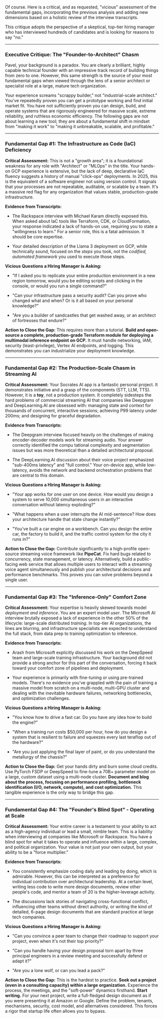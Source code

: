 Of course. Here is a critical, and as requested, "vicious" assessment of the fundamental gaps, incorporating the previous analysis and adding new dimensions based on a holistic review of the interview transcripts.

This critique adopts the perspective of a skeptical, top-tier hiring manager who has interviewed hundreds of candidates and is looking for reasons to say "no."

---

### **Executive Critique: The "Founder-to-Architect" Chasm**

Pavel, your background is a paradox. You are clearly a brilliant, highly capable technical founder with an impressive track record of building things from zero to one. However, this same strength is the source of your most fundamental gaps when viewed through the lens of a senior architect or specialist role at a large, mature tech organization.

Your experience screams "scrappy builder," not "industrial-scale architect." You've repeatedly proven you can get a prototype working and find initial market fit. You have not sufficiently proven you can design, build, and operate systems that are rigorously engineered for massive scale, extreme reliability, and ruthless economic efficiency. The following gaps are not about learning a new tool; they are about a fundamental shift in mindset from "making it work" to "making it unbreakable, scalable, and profitable."

---

### **Fundamental Gap #1: The Infrastructure as Code (IaC) Deficiency**

**Critical Assessment:**
This is not a "growth area"; it is a foundational weakness for any role with "Architect" or "MLOps" in the title. Your hands-on GCP experience is extensive, but the lack of deep, declarative IaC fluency suggests a history of manual "click-ops" deployments. In 2025, this is the equivalent of a software engineer not using version control. It signals that your processes are not repeatable, auditable, or scalable by a team. It's a massive red flag for any organization that values stable, production-grade infrastructure.

**Evidence from Transcripts:**
*   The Rackspace interview with Michael Karam directly exposed this. When asked about IaC tools like Terraform, CDK, or CloudFormation, your response indicated a lack of hands-on use, requiring you to state a "willingness to learn." For a senior role, this is a fatal admission. It should be core expertise.

*   Your detailed description of the Llama 3 deployment on GCP, while technically sound, focused on the *steps* you took, not the *codified, automated framework* you used to execute those steps.

**Vicious Questions a Hiring Manager is Asking:**
*   "If I asked you to replicate your entire production environment in a new region tomorrow, would you be editing scripts and clicking in the console, or would you run a single command?"

*   "Can your infrastructure pass a security audit? Can you prove who changed what and when? Or is it all based on your personal knowledge?"

*   "Are you a builder of sandcastles that get washed away, or an architect of fortresses that endure?"

**Action to Close the Gap:**
This requires more than a tutorial. **Build and open-source a complete, production-grade Terraform module for deploying a multimodal inference endpoint on GCP.** It must handle networking, IAM, security (least-privilege), Vertex AI endpoints, and logging. This demonstrates you can industrialize your deployment knowledge.

---

### **Fundamental Gap #2: The Production-Scale Chasm in Streaming AI**

**Critical Assessment:**
Your Socrates AI app is a fantastic personal project. It demonstrates initiative and a grasp of the components (STT, LLM, TTS). However, it is a **toy**, not a production system. It completely sidesteps the hard problems of commercial streaming AI that companies like Deepgram and DeepLearning.AI are obsessed with: managing state and context for thousands of concurrent, interactive sessions; achieving P99 latency under 200ms; and designing for graceful degradation.

**Evidence from Transcripts:**

*   The Deepgram interview focused heavily on the challenges of making encoder-decoder models work for streaming audio. Your answer correctly identified the compu
tational complexity and segmentation issues but was more theoretical than a detailed architectural proposal.

*   The DeepLearning.AI discussion about their voice project emphasized "sub-400ms latency" and "full control." Your on-device app, while low-latency, avoids the network and backend orchestration problems that are central to this domain.

**Vicious Questions a Hiring Manager is Asking:**

*   "Your app works for one user on one device. How would you design a system to serve 10,000 simultaneous users in an interactive conversation without latency exploding?"

*   "What happens when a user interrupts the AI mid-sentence? How does your architecture handle that state change instantly?"

*   "You've built a car engine on a workbench. Can you design the entire car, the factory to build it, and the traffic control system for the city it runs in?"

**Action to Close the Gap:**
Contribute significantly to a high-profile open-source streaming voice framework like **PipeCat**. Fix hard bugs related to concurrency, state management, or latency. Alternatively, build a public-facing web service that allows multiple users to interact with a streaming voice agent simultaneously and publish your architectural decisions and performance benchmarks. This proves you can solve problems beyond a single user.

---

### **Fundamental Gap #3: The "Inference-Only" Comfort Zone**

**Critical Assessment:**
Your expertise is heavily skewed towards model *deployment and inference*. You are an expert model *user*. The Microsoft AI interview brutally exposed a lack of experience in the other 50% of the lifecycle: large-scale distributed *training*. In top-tier AI organizations, the lines are blurring, and infrastructure specialists are expected to understand the full stack, from data prep to training optimization to inference.

**Evidence from Transcripts:**

*   Arash from Microsoft explicitly discussed his work on the DeepSpeed team and large-scale training infrastructure. Your background did not provide a strong anchor for this part of the conversation, forcing it back toward your comfort zone of pipelines and deployment.

*   Your experience is primarily with fine-tuning or using pre-trained models. There's no evidence you've grappled with the pain of training a massive model from scratch on a multi-node, multi-GPU cluster and dealing with the inevitable hardware failures, networking bottlenecks, and optimization challenges.

**Vicious Questions a Hiring Manager is Asking:**

*   "You know how to drive a fast car. Do you have any idea how to build the engine?"

*   "When a training run costs $50,000 per hour, how do you design a system that is resilient to failure and squeezes every last teraflop out of the hardware?"

*   "Are you just applying the final layer of paint, or do you understand the metallurgy of the chassis?"

**Action to Close the Gap:**
Get your hands dirty and burn some cloud credits. Use PyTorch FSDP or DeepSpeed to fine-tune a 70B+ parameter model on a large, custom dataset using a multi-node cluster. **Document and blog about the process, focusing on performance profiling, bottleneck identification (I/O, network, compute), and cost optimization.** This tangible experience is the only way to bridge this gap.

---

### **Fundamental Gap #4: The "Founder's Blind Spot" - Operating at Scale**

**Critical Assessment:**
Your entire career is a testament to your ability to act as a high-agency individual or lead a small, nimble team. This is a liability when interviewing at companies like Microsoft or Rackspace. You have a blind spot for what it takes to operate and influence within a large, complex, and political organization. Your value is not just your own output, but your ability to be a "force multiplier."

**Evidence from Transcripts:**

*   You consistently emphasize coding daily and leading by doing, which is admirable. However, this can be interpreted as a preference for individual contribution over architectural leadership. At a certain level, writing less code to write more design documents, review other people's code, and mentor a team of 20 is the higher-leverage activity.

*   The discussions lack stories of navigating cross-functional conflict, influencing other teams without direct authority, or writing the kind of detailed, 6-page design documents that are standard practice at large tech companies.

**Vicious Questions a Hiring Manager is Asking:**

*   "Can you convince a peer team to change their roadmap to support your project, even when it's not their top priority?"

*   "Can you handle having your design proposal torn apart by three principal engineers in a review meeting and successfully defend or adapt it?"

*   "Are you a lone wolf, or can you lead a pack?"

**Action to Close the Gap:**
This is the hardest to practice. **Seek out a project (even in a consulting capacity) within a large organization.** Experience the process, the meetings, and the "soft-power" dynamics firsthand. **Start writing.** For your next project, write a full-fledged design document as if you were presenting it at Amazon or Google. Define the problem, tenants, mechanisms, security, cost model, and alternatives considered. This forces a rigor that startup life often allows you to bypass.